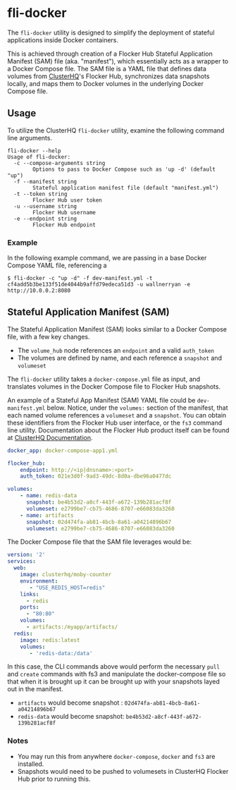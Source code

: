 # fli-docker

The `fli-docker` utility is designed to simplify the deployment of stateful applications inside Docker containers.

This is achieved through creation of a Flocker Hub Stateful Application Manifest (SAM) file (aka. "manifest"), which essentially acts as a wrapper to a Docker Compose file.
The SAM file is a YAML file that defines data volumes from [ClusterHQ](https://clusterhq.com)'s Flocker Hub,
synchronizes data snapshots locally, and maps them to Docker volumes in the underlying Docker Compose file.

## Usage

To utilize the ClusterHQ `fli-docker` utility, examine the following command line arguments.

```
fli-docker --help
Usage of fli-docker:
  -c --compose-arguments string
    	Options to pass to Docker Compose such as 'up -d' (default "up")
  -f --manifest string
    	Stateful application manifest file (default "manifest.yml")
  -t --token string
    	Flocker Hub user token
  -u --username string
    	Flocker Hub username
  -e --endpoint string
    	Flocker Hub endpoint
```

### Example

In the following example command, we are passing in a base Docker Compose YAML file, referencing a 

```
$ fli-docker -c "up -d" -f dev-manifest.yml -t cf4add5b3be133f51de4044b9affd79edeca51d3 -u wallnerryan -e http://10.0.0.2:8080
```

## Stateful Application Manifest (SAM)

The Stateful Application Manifest (SAM) looks similar to a Docker Compose file, with a few key changes.

- The `volume_hub` node references an `endpoint` and a valid `auth_token`
- The volumes are defined by name, and each reference a `snapshot` and `volumeset`

The `fli-docker` utility takes a `docker-compose.yml` file as input, and translates
volumes in the Docker Compose file to Flocker Hub snapshots.

An example of a Stateful App Manifest (SAM) YAML file could be `dev-manifest.yml` below. Notice, under the `volumes:` section of the 
manifest, that each named volume references a `volumeset` and a `snapshot`.
You can obtain these identifiers from the Flocker Hub user interface, or the `fs3` command line utility.
Documentation about the Flocker Hub product itself can be found at [ClusterHQ Documentation](https://clusterhq.com).

```yaml
docker_app: docker-compose-app1.yml

flocker_hub:
    endpoint: http://<ip|dnsname>:<port>
    auth_token: 021e3d0f-9ad3-49dc-8d0a-dbe96a0477dc

volumes:
    - name: redis-data
      snapshot: be4b53d2-a8cf-443f-a672-139b281acf8f
      volumeset: e2799be7-cb75-4686-8707-e66083da3260
    - name: artifacts
      snapshot: 02d474fa-ab81-4bcb-8a61-a04214896b67
      volumeset: e2799be7-cb75-4686-8707-e66083da3260
```

The Docker Compose file that the SAM file leverages would be:

```yaml
version: '2'
services:
  web:
    image: clusterhq/moby-counter
    environment:
       - "USE_REDIS_HOST=redis"
    links:
      - redis
    ports:
      - "80:80"
    volumes:
      - artifacts:/myapp/artifacts/
  redis:
    image: redis:latest
    volumes:
       - 'redis-data:/data'
```

In this case, the CLI commands above would perform the necessary `pull` and `create`
commands with fs3 and manipulate the docker-compose file so that when it is brought up
it can be brought up with your snapshots layed out in the manifest.

- `artifacts` would become snapshot : `02d474fa-ab81-4bcb-8a61-a04214896b67`
- `redis-data` would become snapshot: `be4b53d2-a8cf-443f-a672-139b281acf8f`

### Notes

- You may run this from anywhere `docker-compose`, `docker` and `fs3` are installed.
- Snapshots would need to be pushed to volumesets in ClusterHQ Flocker Hub prior to running this.
